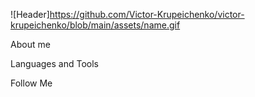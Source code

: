 ![Header]https://github.com/Victor-Krupeichenko/victor-krupeichenko/blob/main/assets/name.gif

About me

Languages and Tools



Follow Me
